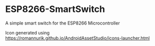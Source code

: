 # ESP8266-SmartSwitch
A simple smart switch for the ESP8266 Microcontroller

Icon generated using https://romannurik.github.io/AndroidAssetStudio/icons-launcher.html